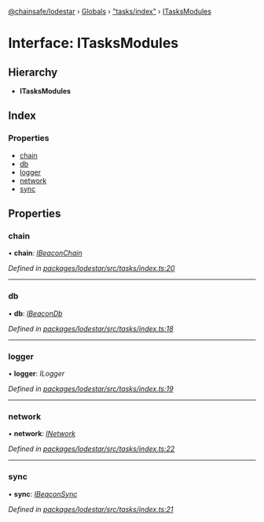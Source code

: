 [@chainsafe/lodestar](../README.md) › [Globals](../globals.md) › ["tasks/index"](../modules/_tasks_index_.md) › [ITasksModules](_tasks_index_.itasksmodules.md)

# Interface: ITasksModules

## Hierarchy

* **ITasksModules**

## Index

### Properties

* [chain](_tasks_index_.itasksmodules.md#chain)
* [db](_tasks_index_.itasksmodules.md#db)
* [logger](_tasks_index_.itasksmodules.md#logger)
* [network](_tasks_index_.itasksmodules.md#network)
* [sync](_tasks_index_.itasksmodules.md#sync)

## Properties

###  chain

• **chain**: *[IBeaconChain](_chain_interface_.ibeaconchain.md)*

*Defined in [packages/lodestar/src/tasks/index.ts:20](https://github.com/ChainSafe/lodestar/blob/a7b4c5ad0/packages/lodestar/src/tasks/index.ts#L20)*

___

###  db

• **db**: *[IBeaconDb](_db_api_beacon_interface_.ibeacondb.md)*

*Defined in [packages/lodestar/src/tasks/index.ts:18](https://github.com/ChainSafe/lodestar/blob/a7b4c5ad0/packages/lodestar/src/tasks/index.ts#L18)*

___

###  logger

• **logger**: *ILogger*

*Defined in [packages/lodestar/src/tasks/index.ts:19](https://github.com/ChainSafe/lodestar/blob/a7b4c5ad0/packages/lodestar/src/tasks/index.ts#L19)*

___

###  network

• **network**: *[INetwork](_network_interface_.inetwork.md)*

*Defined in [packages/lodestar/src/tasks/index.ts:22](https://github.com/ChainSafe/lodestar/blob/a7b4c5ad0/packages/lodestar/src/tasks/index.ts#L22)*

___

###  sync

• **sync**: *[IBeaconSync](_sync_interface_.ibeaconsync.md)*

*Defined in [packages/lodestar/src/tasks/index.ts:21](https://github.com/ChainSafe/lodestar/blob/a7b4c5ad0/packages/lodestar/src/tasks/index.ts#L21)*
